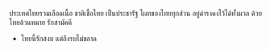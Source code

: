 ประเทศไทยรวมเลือดเนื้อ
ชาติเชื้อไทย เป็นประชารัฐ
ไผทของไทยทุกส่วน อยู่ดำรงคงไว้ได้ทั้งมวล ด้วยไทยล้วนหมาย รักสามัคคี
- ไทยนี้รักสงบ แต่ถึงรบไม่ขลาด